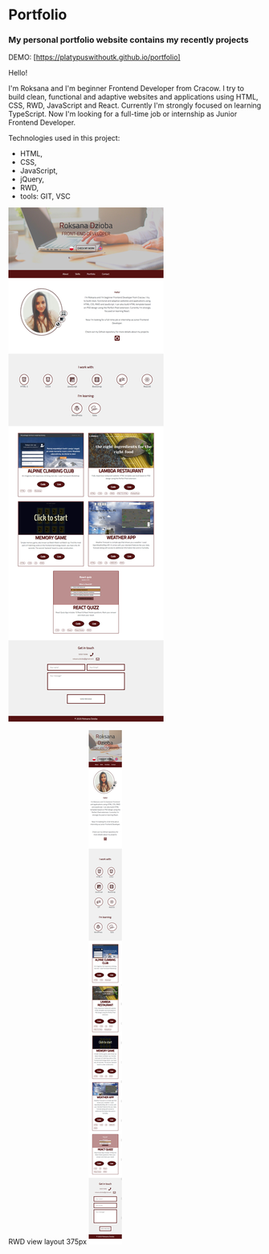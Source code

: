 # Portfolio
### My personal portfolio website contains my recently projects

DEMO: [https://platypuswithoutk.github.io/portfolio]

Hello!

I'm Roksana and I'm beginner Frontend Developer from Cracow. I try to build clean, functional and adaptive websites and applications using HTML, CSS, RWD, JavaScript and React. Currently I'm strongly focused on learning TypeScript.
Now I'm looking for a full-time job or internship as Junior Frontend Developer.

Technologies used in this project:
* HTML, 
* CSS, 
* JavaScript, 
* jQuery, 
* RWD, 
* tools: GIT, VSC

![portfolio-layout full screen](https://github.com/platypuswithoutk/portfolio/blob/master/img/portfolio-layout.png)


RWD view layout 375px 
![portfolio-layout tablet](https://github.com/platypuswithoutk/portfolio/blob/master/img/portfolio-layout-375px.png)
